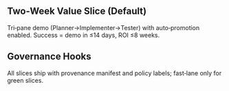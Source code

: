 ## Two‑Week Value Slice (Default)

Tri‑pane demo (Planner→Implementer→Tester) with auto‑promotion enabled. Success = demo in ≤14 days, ROI ≤8 weeks.

## Governance Hooks

All slices ship with provenance manifest and policy labels; fast‑lane only for green slices.
